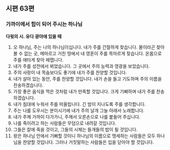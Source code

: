 ## 시편 63편

### 가까이에서 힘이 되어 주시는 하나님
**다윗의 시. 유다 광야에 있을 때**
1. 오 하나님, 주는 나의 하나님이십니다. 내가 주를 간절하게 찾습니다. 물이라곤 찾아볼 수 없는 곳, 메마르고 거친 땅에서 내 영혼이 주를 목마르게 찾습니다. 온몸으로 주를 애타게 찾아 헤맵니다.
2. 내가 주를 성전에서 뵈었습니다. 그 곳에서 주의 능력과 영광을 보았습니다.
3. 주의 사랑이 내 목숨보다도 좋기에 내가 주를 찬양할 것입니다.
4. 내가 살아 있는 동안, 주를 찬양할 것입니다. 내가 손을 들고 기도하며 주의 이름을 찬송하겠습니다.
5. 가장 좋은 음식을 먹은 것처럼 내가 만족할 것입니다. 크게 기뻐하며 내가 주를 찬송하겠습니다.
6. 내가 침대에 누워서 주를 떠올립니다. 긴 밤이 지나도록 주를 생각합니다.
7. 주는 나를 도우시는 분이시기에 내가 주의 날개 그늘 아래서 노래합니다.
8. 내가 주께 가까이 다가가니, 주께서 오른손으로 나를 붙들어 주십니다.
9. 나를 죽이려고 하는 사람들은 무덤으로 내려갈 것입니다.
10. 그들은 칼에 죽을 것이고, 그들의 시체는 들개들의 밥이 될 것입니다.
11. 왕은 하나님 안에서 기뻐할 것이니 하나님의 이름으로 맹세하는 사람들은 모두 하나님을 찬양할 것입니다. 그러나 거짓말하는 사람들은 입을 닫아야 할 것입니다.